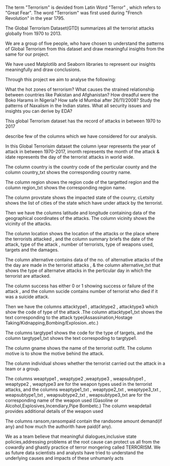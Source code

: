 The term "Terrorism" is devided from Latin Word "Terror" , which refers to "Great Fear". The word "Terrorism" was first used during "French Revolution" in the year 1795.

The Global Terrorism Dataset(GTD) summarizes all the terrorist attacks globally from 1970 to 2013.

We are a group of five people, who have chosen to understand the patterns of Global Terrorism from this dataset and draw meaningful insights from the same for our project.

We have used Matplotlib and Seaborn libraries to represent our insights meaningfully and draw conclusions.

Through this project we aim to analyse the following:

What the hot zones of terrorism? What causes the strained relationship between countries like Pakistan and Afghanistan? How dreadful were the Boko Harams in Nigeria? How safe id Mumbai after 26/11/2008? Study the patterns of Naxalism in the Indian states. What all security issues and insights you can derive by EDA?

This global Terrorism dataset has the record of attacks in between 1970 to 2017

describe few of the columns which we have considered for our analysis.

In this Global Terrorisim dataset the column iyear represents the year of attack in between 1970-2017, imonth represents the month of the attack & idate represents the day of the terrorist attacks in world wide.

The column country is the country code of the perticular county and the column country_txt shows the corresponding country name.

The column region shows the region code of the targetted region and the column region_txt shows the corresponding region name.

The column provstate shows the impacted state of the counry, cLetsity shows the list of cities of the state which have under attack by the terrorist.

Then we have the columns latitude and longitude containing data of the geographical coordinates of the attacks. The column vicinity shows the vicinity of the attacks.

The column location shows the location of the attacks or the place where the terrorists attacked , and the column summary briefs the date of the attack, type of the attack , number of terrorists, type of weapons used, targets and the damages.

The column alternative contains data of the no. of alternative attacks of the the day are made in the terrorist attacks , & the column alternative_txt that shows the type of alternatve attacks in the perticular day in which the terrorist are attacked.

The column success has either 0 or 1 showing success or failure of the attack , and the column sucide contains number of terrorist who died if it was a suicide attack.

Then we have the columns attacktype1 , attacktype2 , attacktype3 which show the code of type of the attack .The column attacktype1_txt shows the text corresponding to the attack type(Assassination,Hostage Taking/Kidnapping,Bombing/Explosion..etc.)

The columns targtype1 shows the code for the type of targets, and the column targtype1_txt shows the text correspoding to targtype1.

The column gname shows the name of the terrorist outfit. The column motive is to show the motive behind the attack.

The column individual shows whether the terrorist carried out the attack in a team or a group.

The columns weaptype1 , weaptype2 ,weaptype3 , weapsubtype1 , weaptype2 , weaptype3 are for the weapon types used in the terrorist attacks, and the columns weaptype1_txt , weaptype2_txt , weaptype3_txt , weapsubtype1_txt , weapsubtype2_txt , weapsubtype3_txt are for the corresponding name of the weapon used (Gasoline or Alcohol,Explosives,Incendiary,Pipe Bombetc.) The column weapdetail provides additional details of the weapon used

The columns ransom,ransompaid contain the randsome amount demand(if any) and how much the authorith have paid(if any).

We as a team believe that meaningful dialogues,inclusive state policies,addressing problems at the root cause can protect us all from the cowardly and ghastly practice of terror mongering called TERRORISM. We as future data scientists and analysts have tried to understand the underlying causes and impacts of these unhumanly acts
